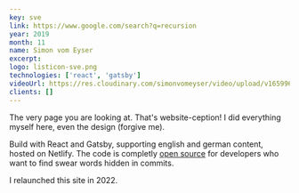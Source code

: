 ```yaml
---
key: sve
link: https://www.google.com/search?q=recursion
year: 2019
month: 11
name: Simon vom Eyser
excerpt:
logo: listicon-sve.png
technologies: ['react', 'gatsby']
videoUrl: https://res.cloudinary.com/simonvomeyser/video/upload/v1659967503/videos-simonvomeyser.de/sve.mp4
clients: []
---
```


The very page you are looking at. That's website-ception! I did everything myself here, even the design (forgive me).

Build with React and Gatsby, supporting english and german content, hosted on Netlify. The code is completly <a href="https://github.com/simonvomeyser/simonvomeyser.de" target="_blank" rel="noopener noreferrer">open source</a> for developers who want to find swear words hidden in commits.

I relaunched this site in 2022.